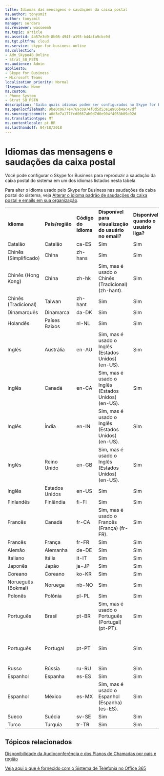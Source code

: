 ```yaml
---
title: Idiomas das mensagens e saudações da caixa postal
ms.author: tonysmit
author: tonysmit
manager: serdars
ms.reviewer: wasseemh
ms.topic: article
ms.assetid: 4a57e3d0-8b08-494f-a195-b44afa9cbc0d
ms.tgt.pltfrm: cloud
ms.service: skype-for-business-online
ms.collection:
- Adm_Skype4B_Online
- Strat_SB_PSTN
ms.audience: Admin
appliesto:
- Skype for Business
- Microsoft Teams
localization_priority: Normal
f1keywords: None
ms.custom:
- Phone System
- Strat_SB_PSTN
description: 'Saiba quais idiomas podem ser configurados no Skype for Business para as mensagens padrão do sistema. '
ms.openlocfilehash: 9be0c0677e4769c0974f0d5d53e1e906b4ac47df
ms.sourcegitcommit: a0d3e7a177fcd0667ab0d7d0e904f4053b09a92d
ms.translationtype: MT
ms.contentlocale: pt-BR
ms.lasthandoff: 04/18/2018
---
```

# <a name="languages-for-voicemail-greetings-and-messages"></a>Idiomas das mensagens e saudações da caixa postal

Você pode configurar o Skype for Business para reproduzir a saudação da caixa postal do sistema em um dos idiomas listados nesta tabela.
  
Para alter o idioma usado pelo Skype for Business nas saudações da caixa postal do sistema, veja [Alterar o idioma padrão de saudações da caixa postal e emails em sua organização](change-the-default-language-for-greetings-and-emails.md).
  
|||||||
|:-----|:-----|:-----|:-----|:-----|:-----|
|**Idioma** <br/> |**País/região** <br/> |**Código do idioma** <br/> |**Disponível para visualização do usuário no email?** <br/> |**Disponível quando o usuário liga?** <br/> |**Transcrição disponível?** <br/> |
|Catalão  <br/> |Catalão  <br/> |ca-ES  <br/> |Sim  <br/> |Sim  <br/> |Não  <br/> |
|Chinês (Simplificado)  <br/> |China  <br/> |zh-hans  <br/> |Sim  <br/> |Sim  <br/> |Sim  <br/> |
|Chinês (Hong Kong)  <br/> |China  <br/> |zh-hk  <br/> |Sim, mas é usado o Chinês (Tradicional) (zh-hant).  <br/> | Sim <br/> |Sim, mas é usado o Chinês (Tradicional) (zh-hant).  <br/> |
|Chinês (Tradicional)  <br/> |Taiwan  <br/> |zh-hant  <br/> |Sim  <br/> |Sim  <br/> |Não  <br/> |
|Dinamarquês  <br/> |Dinamarca  <br/> |da-DK  <br/> |Sim  <br/> |Sim  <br/> |Não  <br/> |
|Holandês  <br/> |Países Baixos  <br/> |nl-NL  <br/> |Sim  <br/> |Sim  <br/> |Não  <br/> |
|Inglês  <br/> |Austrália  <br/> |en-AU  <br/> |Sim, mas é usado o Inglês (Estados Unidos) (en-US).  <br/> |Sim  <br/> |Sim, mas é usado o Inglês (Estados Unidos) (en-US).  <br/> |
|Inglês  <br/> |Canadá  <br/> |en-CA  <br/> |Sim, mas é usado o Inglês (Estados Unidos) (en-US).  <br/> |Sim  <br/> |Sim, mas é usado o Inglês (Estados Unidos) (en-US).  <br/> |
|Inglês  <br/> |Índia  <br/> |en-IN  <br/> |Sim, mas é usado o Inglês (Estados Unidos) (en-US).  <br/> |Sim  <br/> |Sim, mas é usado o Inglês (Estados Unidos) (en-US).  <br/> |
|Inglês  <br/> |Reino Unido  <br/> |en-GB  <br/> |Sim, mas é usado o Inglês (Estados Unidos) (en-US).  <br/> |Sim  <br/> |Sim, mas é usado o Inglês (Estados Unidos) (en-US).  <br/> |
|Inglês  <br/> |Estados Unidos  <br/> |en-US  <br/> |Sim  <br/> |Sim  <br/> |Sim  <br/> |
|Finlandês  <br/> |Finlândia  <br/> |fi-Fl  <br/> |Sim  <br/> |Sim  <br/> |Não  <br/> |
|Francês  <br/> |Canadá  <br/> |fr-CA  <br/> |Sim, mas é usado o Francês (França) (fr-FR).  <br/> |Sim  <br/> |Sim, mas é usado o Francês (França) (fr-FR).  <br/> |
|Francês  <br/> |França  <br/> |fr-FR  <br/> |Sim  <br/> |Sim  <br/> |Sim  <br/> |
|Alemão  <br/> |Alemanha  <br/> |de-DE  <br/> |Sim  <br/> |Sim  <br/> |Sim  <br/> |
|Italiano  <br/> |Itália  <br/> |it-IT  <br/> |Sim  <br/> |Sim  <br/> |Sim  <br/> |
|Japonês  <br/> |Japão  <br/> |ja-JP  <br/> |Sim  <br/> |Sim  <br/> |Não  <br/> |
|Coreano  <br/> |Coreano  <br/> |ko-KR  <br/> |Sim  <br/> |Sim  <br/> |Não  <br/> |
|Norueguês (Bokmal)  <br/> |Noruega  <br/> |nb-NO  <br/> |Sim  <br/> |Sim  <br/> |Não  <br/> |
|Polonês  <br/> |Polônia  <br/> |pl-PL  <br/> |Sim  <br/> | Sim <br/> |Não  <br/> |
|Português  <br/> |Brasil  <br/> |pt-BR  <br/> |Sim, mas é usado o Português (Portugal) (pt-PT).  <br/> |Sim  <br/> |Sim  <br/> |
|Português  <br/> |Portugal  <br/> |pt-PT  <br/> |Sim  <br/> |Sim  <br/> |Sim, mas é usado o Português (Brasil) (pt-BR).  <br/> |
|Russo  <br/> |Rússia  <br/> |ru-RU  <br/> |Sim  <br/> |Sim  <br/> |Não  <br/> |
|Espanhol  <br/> |Espanha  <br/> |es-ES  <br/> |Sim  <br/> |Sim  <br/> |Sim  <br/> |
|Espanhol  <br/> |México  <br/> |es-MX  <br/> |Sim, mas é usado o Espanhol (Espanha) (es-ES).  <br/> |Sim  <br/> |Sim, mas é usado o Espanhol (Espanha) (es-ES).  <br/> |
|Sueco  <br/> |Suécia  <br/> |sv-SE  <br/> |Sim  <br/> |Sim  <br/> |Não  <br/> |
|Turco  <br/> |Turquia  <br/> |tr-TR  <br/> |Sim  <br/> |Sim  <br/> |Não  <br/> |
   
## <a name="related-topics"></a>Tópicos relacionados
[Disponibilidade da Audioconferência e dos Planos de Chamadas por país e região](../../country-and-region-availability-for-audio-conferencing-and-calling-plans/country-and-region-availability-for-audio-conferencing-and-calling-plans.md)

[Veja aqui o que é fornecido com o Sistema de Telefonia no Office 365](../../what-is-phone-system-in-office-365/here-s-what-you-get-with-phone-system.md)
  
  
 